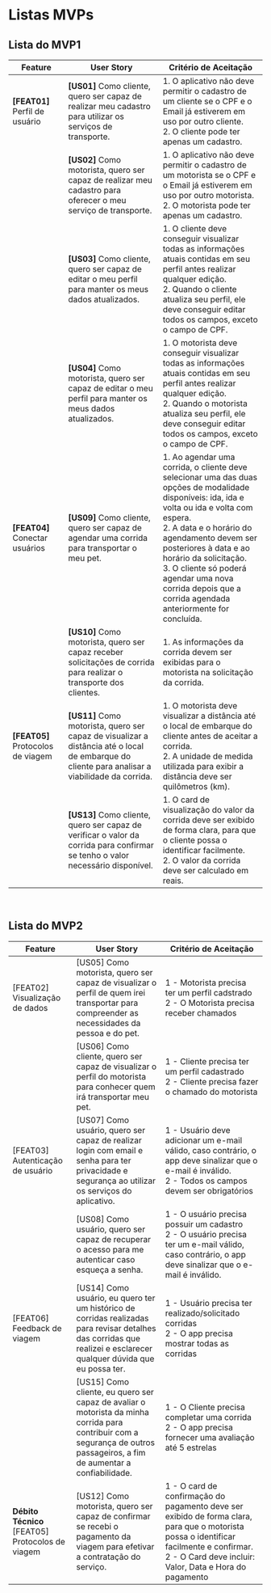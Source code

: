 # Listas MVPs

## Lista do MVP1

| Feature | User Story | Critério de Aceitação |
|---------|------------|-----------------------| 
| <b>[FEAT01]</b> Perfil de usuário <br> | <b>[US01]</b> Como cliente, quero ser capaz de realizar meu cadastro para utilizar os serviços de transporte. | 1. O aplicativo não deve permitir o cadastro de um cliente se o CPF e o Email já estiverem em uso por outro cliente. <br> 2. O cliente pode ter apenas um cadastro. |
|      | <b>[US02]</b> Como motorista, quero ser capaz de realizar meu cadastro para oferecer o meu serviço de transporte. | 1. O aplicativo não deve permitir o cadastro de um motorista se o CPF e o Email já estiverem em uso por outro motorista. <br> 2. O motorista pode ter apenas um cadastro. |
|      | <b>[US03]</b> Como cliente, quero ser capaz de editar o meu perfil para manter os meus dados atualizados. | 1. O cliente deve conseguir visualizar todas as informações atuais contidas em seu perfil antes realizar qualquer edição. <br> 2. Quando o cliente atualiza seu perfil, ele deve conseguir editar todos os campos, exceto o campo de CPF. | 
|      | <b>[US04]</b> Como motorista, quero ser capaz de editar o meu perfil para manter os meus dados atualizados. | 1. O motorista deve conseguir visualizar todas as informações atuais contidas em seu perfil antes realizar qualquer edição. <br> 2. Quando o motorista atualiza seu perfil, ele deve conseguir editar todos os campos, exceto o campo de CPF.|
| <b>[FEAT04]</b> Conectar usuários | <b>[US09]</b> Como cliente, quero ser capaz de agendar uma corrida para transportar o meu pet. | 1. Ao agendar uma corrida, o cliente deve selecionar uma das duas opções de modalidade disponíveis: ida, ida e volta ou ida e volta com espera. <br> 2. A data e o horário do agendamento devem ser posteriores à data e ao horário da solicitação. <br> 3. O cliente só poderá agendar uma nova corrida depois que a corrida agendada anteriormente for concluída. |
|      | <b>[US10]</b> Como motorista, quero ser capaz receber solicitações de corrida para realizar o transporte dos clientes. | 1. As informações da corrida devem ser exibidas para o motorista na solicitação da corrida.
| <b>[FEAT05]</b> Protocolos de viagem | <b>[US11]</b> Como motorista, quero ser capaz de visualizar a distância até o local de embarque do cliente para analisar a viabilidade da corrida. | 1. O motorista deve visualizar a distância até o local de embarque do cliente antes de aceitar a corrida. <br> 2. A unidade de medida utilizada para exibir a distância deve ser quilômetros (km). | 
|      | <b>[US13]</b> Como cliente, quero ser capaz de verificar o valor da corrida para confirmar se tenho o valor necessário disponível. | 1. O card de visualização do valor da corrida deve ser exibido de forma clara, para que o cliente possa o identificar facilmente. <br> 2. O valor da corrida deve ser calculado em reais. |

<br>

## Lista do MVP2

| Feature | User Story | Critério de Aceitação |
| ------- | ---------- | --------------------- |
|[FEAT02] Visualização de dados |[US05] Como motorista, quero ser capaz de visualizar o perfil de quem irei transportar para compreender as necessidades da pessoa e do pet. | 1 - Motorista precisa ter um perfil cadstrado <br> 2 - O Motorista precisa receber chamados |
|         | [US06] Como cliente, quero ser capaz de visualizar o perfil do motorista para conhecer quem irá transportar meu pet.| 1 - Cliente precisa ter um perfil cadastrado <br> 2 - Cliente precisa fazer o chamado do motorista |
| [FEAT03] Autenticação de usuário | [US07] Como usuário, quero ser capaz de realizar login com email e senha para ter privacidade e segurança ao utilizar os serviços do aplicativo. | 1 - Usuário deve adicionar um e-mail válido, caso contrário, o app deve sinalizar que o e-mail é inválido. <br> 2 - Todos os campos devem ser obrigatórios |
|        | [US08] Como usuário, quero ser capaz de recuperar o acesso para me autenticar caso esqueça a senha. | 1 - O usuário precisa possuir um cadastro <br> 2 - O usuário precisa ter um e-mail válido, caso contrário, o app deve sinalizar que o e-mail é inválido. <br> |
| [FEAT06] Feedback de viagem | [US14] Como usuário, eu quero ter um histórico de corridas realizadas para revisar detalhes das corridas que realizei e esclarecer qualquer dúvida que eu possa ter. | 1 - Usuário precisa ter realizado/solicitado corridas <br> 2 - O app precisa mostrar todas as corridas |
|        | [US15] Como cliente, eu quero ser capaz de avaliar o motorista da minha corrida para contribuir com a segurança de outros passageiros, a fim de aumentar a confiabilidade. | 1 - O Cliente precisa completar uma corrida <br> 2 - O app precisa fornecer uma avaliação até 5 estrelas |
| **Débito Técnico** [FEAT05] Protocolos de viagem | [US12] Como motorista, quero ser capaz de confirmar se recebi o pagamento da viagem para efetivar a contratação do serviço. | 1 - O card de confirmação do pagamento deve ser exibido de forma clara, para que o motorista possa o identificar facilmente e confirmar. <br> 2 - O Card deve incluir: Valor, Data e Hora do pagamento |
